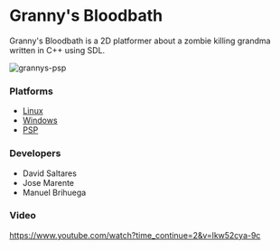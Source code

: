 # Granny's Bloodbath

Granny's Bloodbath is a 2D platformer about a zombie killing grandma written in C++ using SDL.

![grannys-psp](https://github.com/saltares/grannys-bloodbath/blob/master/doc/presentaciones/final/images/portpsp.png?raw=true)

### Platforms

* [Linux](https://github.com/saltares/grannys-bloodbath/releases/download/grannysbloodbath-0.1/grannysbloodbath-0.1beta-lin.zip)
* [Windows](https://github.com/saltares/grannys-bloodbath/releases/download/grannysbloodbath-0.1/grannysbloodbath-0.1beta-win.zip)
* [PSP](https://github.com/saltares/grannys-bloodbath/releases/download/grannysbloodbath-0.1/grannysbloodbath-0.1beta-psp.zip)

### Developers

* David Saltares
* Jose Marente
* Manuel Brihuega

### Video

https://www.youtube.com/watch?time_continue=2&v=lkw52cya-9c
